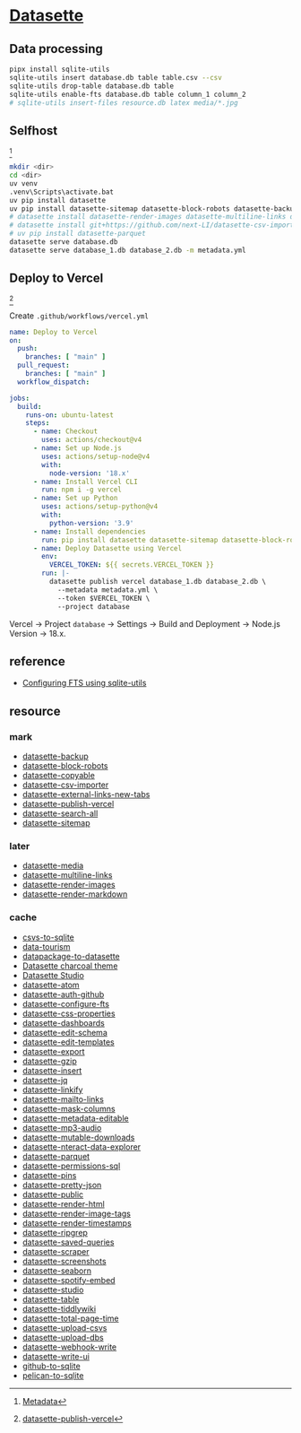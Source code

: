 # [Datasette](https://datasette.io)

## Data processing

```sh
pipx install sqlite-utils
sqlite-utils insert database.db table table.csv --csv
sqlite-utils drop-table database.db table
sqlite-utils enable-fts database.db table column_1 column_2
# sqlite-utils insert-files resource.db latex media/*.jpg
```

## Selfhost

[^1]

```sh
mkdir <dir>
cd <dir>
uv venv
.venv\Scripts\activate.bat
uv pip install datasette
uv pip install datasette-sitemap datasette-block-robots datasette-backup datasette-search-all datasette-external-links-new-tabs datasette-copyable datasette-publish-vercel
# datasette install datasette-render-images datasette-multiline-links datasette-render-markdown datasette-media
# datasette install git+https://github.com/next-LI/datasette-csv-importer.git
# uv pip install datasette-parquet 
datasette serve database.db
datasette serve database_1.db database_2.db -m metadata.yml
```

## Deploy to Vercel

[^3]

Create `.github/workflows/vercel.yml`

```yaml
name: Deploy to Vercel
on:
  push:
    branches: [ "main" ]
  pull_request:
    branches: [ "main" ]
  workflow_dispatch:

jobs:
  build:
    runs-on: ubuntu-latest
    steps:
      - name: Checkout
        uses: actions/checkout@v4
      - name: Set up Node.js
        uses: actions/setup-node@v4
        with:
          node-version: '18.x'
      - name: Install Vercel CLI
        run: npm i -g vercel
      - name: Set up Python
        uses: actions/setup-python@v4
        with:
          python-version: '3.9'
      - name: Install dependencies
        run: pip install datasette datasette-sitemap datasette-block-robots datasette-backup datasette-search-all datasette-ripgrep datasette-render-images datasette-media datasette-render-markdown datasette-multiline-links datasette-external-links-new-tabs datasette-copyable datasette-publish-vercel
      - name: Deploy Datasette using Vercel
        env:
          VERCEL_TOKEN: ${{ secrets.VERCEL_TOKEN }}
        run: |-
          datasette publish vercel database_1.db database_2.db \
            --metadata metadata.yml \
            --token $VERCEL_TOKEN \
            --project database
```

Vercel → Project `database` → Settings → Build and Deployment → Node.js Version → 18.x.

## reference

- [Configuring FTS using sqlite-utils](https://docs.datasette.io/en/stable/full_text_search.html#configuring-fts-using-sqlite-utils)

## resource

### mark

- [datasette-backup](https://github.com/simonw/datasette-backup)
- [datasette-block-robots](https://github.com/simonw/datasette-block-robots)
- [datasette-copyable](https://github.com/simonw/datasette-copyable)
- [datasette-csv-importer](https://github.com/next-LI/datasette-csv-importe)
- [datasette-external-links-new-tabs](https://github.com/ocdtrekkie/datasette-external-links-new-tabs)
- [datasette-publish-vercel](https://github.com/simonw/datasette-publish-vercel)
- [datasette-search-all](https://github.com/simonw/datasette-search-all)
- [datasette-sitemap](https://github.com/simonw/datasette-sitemap)

### later

- [datasette-media](https://github.com/simonw/datasette-media)
- [datasette-multiline-links](https://github.com/simonw/datasette-multiline-links)
- [datasette-render-images](https://github.com/simonw/datasette-render-images)
- [datasette-render-markdown](https://github.com/simonw/datasette-render-markdown)

### cache

- [csvs-to-sqlite](https://github.com/simonw/csvs-to-sqlite)
- [data-tourism](https://github.com/LNshuti/data-tourism)
- [datapackage-to-datasette](https://github.com/chris48s/datapackage-to-datasette)
- [Datasette charcoal theme](https://github.com/julien040/charcoal-datasette-theme)
- [Datasette Studio](https://github.com/datasette/studio)
- [datasette-atom](https://github.com/simonw/datasette-atom)
- [datasette-auth-github](https://github.com/simonw/datasette-auth-github)
- [datasette-configure-fts](https://github.com/simonw/datasette-configure-fts)
- [datasette-css-properties](https://github.com/simonw/datasette-css-properties)
- [datasette-dashboards](https://github.com/rclement/datasette-dashboards)
- [datasette-edit-schema](https://github.com/simonw/datasette-edit-schema)
- [datasette-edit-templates](https://github.com/simonw/datasette-edit-templates)
- [datasette-export](https://github.com/simonw/datasette-export)
- [datasette-gzip](https://github.com/simonw/datasette-gzip)
- [datasette-insert](https://github.com/simonw/datasette-insert)
- [datasette-jq](https://github.com/simonw/datasette-jq)
- [datasette-linkify](https://github.com/ernstki/datasette-linkify)
- [datasette-mailto-links](https://github.com/chris48s/datasette-mailto-links)
- [datasette-mask-columns](https://github.com/simonw/datasette-mask-columns)
- [datasette-metadata-editable](https://github.com/datasette/datasette-metadata-editable)
- [datasette-mp3-audio](https://github.com/simonw/datasette-mp3-audio)
- [datasette-mutable-downloads](https://github.com/cldellow/datasette-mutable-downloads)
- [datasette-nteract-data-explorer](https://github.com/hydrosquall/datasette-nteract-data-explorer)
- [datasette-parquet](https://github.com/cldellow/datasette-parquet)
- [datasette-permissions-sql](https://github.com/simonw/datasette-permissions-sql)
- [datasette-pins](https://github.com/datasette/datasette-pins)
- [datasette-pretty-json](https://github.com/simonw/datasette-pretty-json)
- [datasette-public](https://github.com/simonw/datasette-public)
- [datasette-render-html](https://github.com/simonw/datasette-render-html)
- [datasette-render-image-tags](https://github.com/simonw/datasette-render-image-tags)
- [datasette-render-timestamps](https://github.com/simonw/datasette-render-timestamps)
- [datasette-ripgrep](https://github.com/simonw/datasette-ripgrep)
- [datasette-saved-queries](https://github.com/simonw/datasette-saved-queries)
- [datasette-scraper](https://github.com/cldellow/datasette-scrape)
- [datasette-screenshots](https://github.com/simonw/datasette-screenshots)
- [datasette-seaborn](https://github.com/simonw/datasette-seaborn)
- [datasette-spotify-embed](https://github.com/chekos/datasette-spotify-embed)
- [datasette-studio](https://github.com/datasette/datasette-studio)
- [datasette-table](https://github.com/simonw/datasette-table)
- [datasette-tiddlywiki](https://github.com/simonw/datasette-tiddlywiki)
- [datasette-total-page-time](https://github.com/simonw/datasette-total-page-time)
- [datasette-upload-csvs](https://github.com/simonw/datasette-upload-csvs)
- [datasette-upload-dbs](https://github.com/simonw/datasette-upload-dbs)
- [datasette-webhook-write](https://github.com/mfa/datasette-webhook-write)
- [datasette-write-ui](https://github.com/datasette/datasette-write-ui)
- [github-to-sqlite](https://github.com/dogsheep/github-to-sqlite)
- [pelican-to-sqlite](https://github.com/ryancheley/pelican-to-sqlite)

[^1]: [Metadata](https://docs.datasette.io/en/stable/metadata.html)
[^2]: [sqlite-utils](https://github.com/simonw/sqlite-utils)
[^3]: [datasette-publish-vercel](https://github.com/simonw/datasette-publish-vercel)
